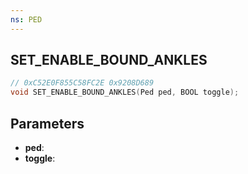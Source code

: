 ```yaml
---
ns: PED
---
```

## SET_ENABLE_BOUND_ANKLES

```c
// 0xC52E0F855C58FC2E 0x9208D689
void SET_ENABLE_BOUND_ANKLES(Ped ped, BOOL toggle);
```

## Parameters
* **ped**:
* **toggle**:
